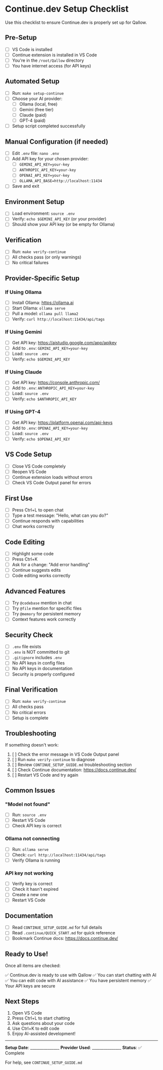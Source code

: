 # Continue.dev Setup Checklist

Use this checklist to ensure Continue.dev is properly set up for Qallow.

## Pre-Setup

- [ ] VS Code is installed
- [ ] Continue extension is installed in VS Code
- [ ] You're in the `/root/Qallow` directory
- [ ] You have internet access (for API keys)

## Automated Setup

- [ ] Run: `make setup-continue`
- [ ] Choose your AI provider:
  - [ ] Ollama (local, free)
  - [ ] Gemini (free tier)
  - [ ] Claude (paid)
  - [ ] GPT-4 (paid)
- [ ] Setup script completed successfully

## Manual Configuration (if needed)

- [ ] Edit `.env` file: `nano .env`
- [ ] Add API key for your chosen provider:
  - [ ] `GEMINI_API_KEY=your-key`
  - [ ] `ANTHROPIC_API_KEY=your-key`
  - [ ] `OPENAI_API_KEY=your-key`
  - [ ] `OLLAMA_API_BASE=http://localhost:11434`
- [ ] Save and exit

## Environment Setup

- [ ] Load environment: `source .env`
- [ ] Verify: `echo $GEMINI_API_KEY` (or your provider)
- [ ] Should show your API key (or be empty for Ollama)

## Verification

- [ ] Run: `make verify-continue`
- [ ] All checks pass (or only warnings)
- [ ] No critical failures

## Provider-Specific Setup

### If Using Ollama
- [ ] Install Ollama: https://ollama.ai
- [ ] Start Ollama: `ollama serve`
- [ ] Pull a model: `ollama pull llama2`
- [ ] Verify: `curl http://localhost:11434/api/tags`

### If Using Gemini
- [ ] Get API key: https://aistudio.google.com/app/apikey
- [ ] Add to `.env`: `GEMINI_API_KEY=your-key`
- [ ] Load: `source .env`
- [ ] Verify: `echo $GEMINI_API_KEY`

### If Using Claude
- [ ] Get API key: https://console.anthropic.com/
- [ ] Add to `.env`: `ANTHROPIC_API_KEY=your-key`
- [ ] Load: `source .env`
- [ ] Verify: `echo $ANTHROPIC_API_KEY`

### If Using GPT-4
- [ ] Get API key: https://platform.openai.com/api-keys
- [ ] Add to `.env`: `OPENAI_API_KEY=your-key`
- [ ] Load: `source .env`
- [ ] Verify: `echo $OPENAI_API_KEY`

## VS Code Setup

- [ ] Close VS Code completely
- [ ] Reopen VS Code
- [ ] Continue extension loads without errors
- [ ] Check VS Code Output panel for errors

## First Use

- [ ] Press Ctrl+L to open chat
- [ ] Type a test message: "Hello, what can you do?"
- [ ] Continue responds with capabilities
- [ ] Chat works correctly

## Code Editing

- [ ] Highlight some code
- [ ] Press Ctrl+K
- [ ] Ask for a change: "Add error handling"
- [ ] Continue suggests edits
- [ ] Code editing works correctly

## Advanced Features

- [ ] Try `@codebase` mention in chat
- [ ] Try `@file` mention for specific files
- [ ] Try `@memory` for persistent memory
- [ ] Context features work correctly

## Security Check

- [ ] `.env` file exists
- [ ] `.env` is NOT committed to git
- [ ] `.gitignore` includes `.env`
- [ ] No API keys in config files
- [ ] No API keys in documentation
- [ ] Security is properly configured

## Final Verification

- [ ] Run: `make verify-continue`
- [ ] All checks pass
- [ ] No critical errors
- [ ] Setup is complete

## Troubleshooting

If something doesn't work:

1. [ ] Check the error message in VS Code Output panel
2. [ ] Run `make verify-continue` to diagnose
3. [ ] Review `CONTINUE_SETUP_GUIDE.md` troubleshooting section
4. [ ] Check Continue documentation: https://docs.continue.dev/
5. [ ] Restart VS Code and try again

## Common Issues

### "Model not found"
- [ ] Run: `source .env`
- [ ] Restart VS Code
- [ ] Check API key is correct

### Ollama not connecting
- [ ] Run: `ollama serve`
- [ ] Check: `curl http://localhost:11434/api/tags`
- [ ] Verify Ollama is running

### API key not working
- [ ] Verify key is correct
- [ ] Check it hasn't expired
- [ ] Create a new one
- [ ] Restart VS Code

## Documentation

- [ ] Read `CONTINUE_SETUP_GUIDE.md` for full details
- [ ] Read `.continue/QUICK_START.md` for quick reference
- [ ] Bookmark Continue docs: https://docs.continue.dev/

## Ready to Use!

Once all items are checked:

✅ Continue.dev is ready to use with Qallow
✅ You can start chatting with AI
✅ You can edit code with AI assistance
✅ You have persistent memory
✅ Your API keys are secure

## Next Steps

1. Open VS Code
2. Press Ctrl+L to start chatting
3. Ask questions about your code
4. Use Ctrl+K to edit code
5. Enjoy AI-assisted development!

---

**Setup Date**: _______________
**Provider Used**: _______________
**Status**: ✅ Complete

For help, see `CONTINUE_SETUP_GUIDE.md`

